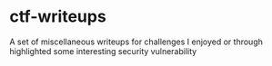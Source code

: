 # ctf-writeups
A set of miscellaneous writeups for challenges I enjoyed or through highlighted some interesting security vulnerability
